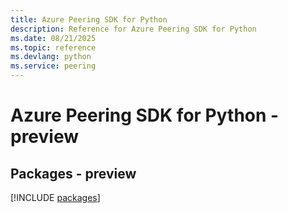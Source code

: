 ```yaml
---
title: Azure Peering SDK for Python
description: Reference for Azure Peering SDK for Python
ms.date: 08/21/2025
ms.topic: reference
ms.devlang: python
ms.service: peering
---
```

# Azure Peering SDK for Python - preview
## Packages - preview
[!INCLUDE [packages](peering-index.md)]